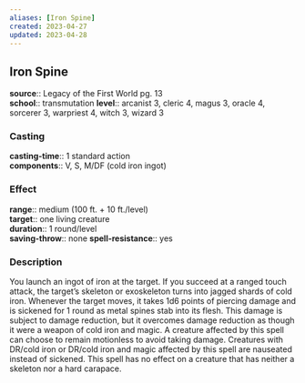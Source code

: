 ```yaml
---
aliases: [Iron Spine]
created: 2023-04-27
updated: 2023-04-28
---
```


## Iron Spine

**source**:: Legacy of the First World pg. 13  
**school**:: transmutation
**level**:: arcanist 3, cleric 4, magus 3, oracle 4, sorcerer 3, warpriest 4, witch 3, wizard 3

### Casting

**casting-time**:: 1 standard action  
**components**:: V, S, M/DF (cold iron ingot)

### Effect

**range**:: medium (100 ft. + 10 ft./level)  
**target**:: one living creature  
**duration**:: 1 round/level  
**saving-throw**:: none
**spell-resistance**:: yes

### Description

You launch an ingot of iron at the target. If you succeed at a ranged touch attack, the target’s skeleton or exoskeleton turns into jagged shards of cold iron. Whenever the target moves, it takes 1d6 points of piercing damage and is sickened for 1 round as metal spines stab into its flesh. This damage is subject to damage reduction, but it overcomes damage reduction as though it were a weapon of cold iron and magic. A creature affected by this spell can choose to remain motionless to avoid taking damage. Creatures with DR/cold iron or DR/cold iron and magic affected by this spell are nauseated instead of sickened. This spell has no effect on a creature that has neither a skeleton nor a hard carapace.
